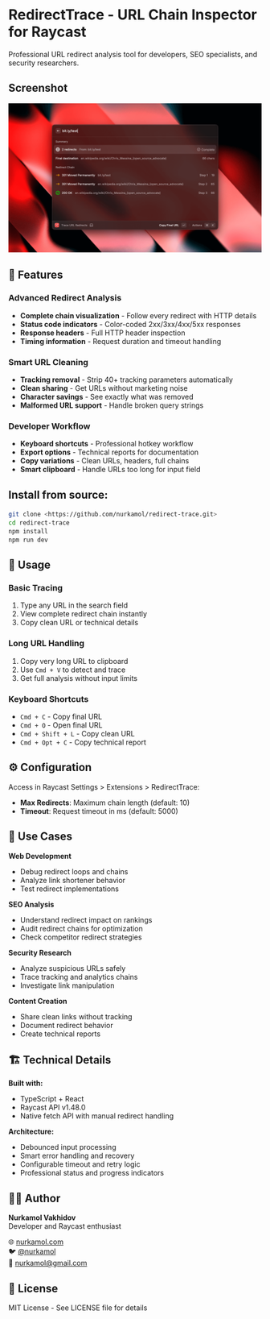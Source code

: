 # RedirectTrace - URL Chain Inspector for Raycast

Professional URL redirect analysis tool for developers, SEO specialists, and security researchers.

## Screenshot

![RedirectTrace Extension Screenshot](screenshot.png)

## 🚀 Features

### Advanced Redirect Analysis
- **Complete chain visualization** - Follow every redirect with HTTP details
- **Status code indicators** - Color-coded 2xx/3xx/4xx/5xx responses  
- **Response headers** - Full HTTP header inspection
- **Timing information** - Request duration and timeout handling

### Smart URL Cleaning  
- **Tracking removal** - Strip 40+ tracking parameters automatically
- **Clean sharing** - Get URLs without marketing noise
- **Character savings** - See exactly what was removed
- **Malformed URL support** - Handle broken query strings

### Developer Workflow
- **Keyboard shortcuts** - Professional hotkey workflow
- **Export options** - Technical reports for documentation
- **Copy variations** - Clean URLs, headers, full chains
- **Smart clipboard** - Handle URLs too long for input field

## Install from source:
```bash
git clone <https://github.com/nurkamol/redirect-trace.git>
cd redirect-trace
npm install
npm run dev
```

## 📱 Usage

### Basic Tracing
1. Type any URL in the search field
2. View complete redirect chain instantly  
3. Copy clean URL or technical details

### Long URL Handling
1. Copy very long URL to clipboard
2. Use `Cmd + V` to detect and trace
3. Get full analysis without input limits

### Keyboard Shortcuts
- `Cmd + C` - Copy final URL
- `Cmd + O` - Open final URL
- `Cmd + Shift + L` - Copy clean URL
- `Cmd + Opt + C` - Copy technical report

## ⚙️ Configuration

Access in Raycast Settings > Extensions > RedirectTrace:

- **Max Redirects**: Maximum chain length (default: 10)
- **Timeout**: Request timeout in ms (default: 5000)

## 🎯 Use Cases

**Web Development**
- Debug redirect loops and chains
- Analyze link shortener behavior
- Test redirect implementations

**SEO Analysis**  
- Understand redirect impact on rankings
- Audit redirect chains for optimization
- Check competitor redirect strategies

**Security Research**
- Analyze suspicious URLs safely
- Trace tracking and analytics chains
- Investigate link manipulation

**Content Creation**
- Share clean links without tracking
- Document redirect behavior
- Create technical reports

## 🏗️ Technical Details

**Built with:**
- TypeScript + React
- Raycast API v1.48.0
- Native fetch API with manual redirect handling

**Architecture:**
- Debounced input processing
- Smart error handling and recovery  
- Configurable timeout and retry logic
- Professional status and progress indicators

## 👨‍💻 Author

**Nurkamol Vakhidov**  
Developer and Raycast enthusiast

🌐 [nurkamol.com](https://nurkamol.com)  
🐦 [@nurkamol](https://x.com/nurkamol)  
📧 [nurkamol@gmail.com](mailto:nurkamol@gmail.com)

## 📄 License

MIT License - See LICENSE file for details